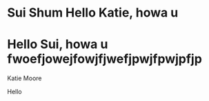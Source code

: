 Sui Shum
Hello Katie, howa u
=======
Hello Sui, howa u
fwoefjowejfowjfjwefjpwjfpwjpfjp
=======
Katie Moore

Hello

